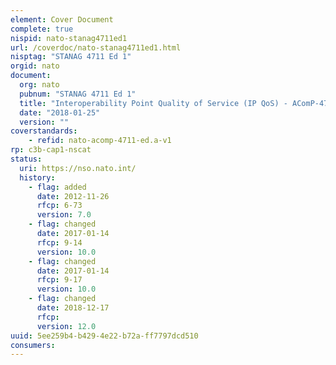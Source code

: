 ```yaml
---
element: Cover Document
complete: true
nispid: nato-stanag4711ed1
url: /coverdoc/nato-stanag4711ed1.html
nisptag: "STANAG 4711 Ed 1"
orgid: nato
document:
  org: nato
  pubnum: "STANAG 4711 Ed 1"
  title: "Interoperability Point Quality of Service (IP QoS) - AComP-4711 Edition A"
  date: "2018-01-25"
  version: ""
coverstandards:
    - refid: nato-acomp-4711-ed.a-v1
rp: c3b-cap1-nscat
status:
  uri: https://nso.nato.int/
  history: 
    - flag: added
      date: 2012-11-26
      rfcp: 6-73
      version: 7.0
    - flag: changed
      date: 2017-01-14
      rfcp: 9-14
      version: 10.0
    - flag: changed
      date: 2017-01-14
      rfcp: 9-17
      version: 10.0
    - flag: changed
      date: 2018-12-17
      rfcp: 
      version: 12.0
uuid: 5ee259b4-b429-4e22-b72a-ff7797dcd510
consumers:
---
```

